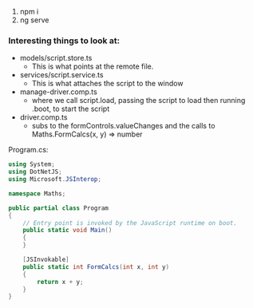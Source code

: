 1. npm i
2. ng serve
### Interesting things to look at:
  - models/script.store.ts
    - This is what points at the remote file.
  - services/script.service.ts
    - This is what attaches the script to the window
  - manage-driver.comp.ts
    - where we call script.load, passing the script to load then running .boot, to start the script
  - driver.comp.ts
    - subs to the formControls.valueChanges and the calls to Maths.FormCalcs(x, y) => number


Program.cs:

```C#
using System;
using DotNetJS;
using Microsoft.JSInterop;

namespace Maths;

public partial class Program
{
    // Entry point is invoked by the JavaScript runtime on boot.
    public static void Main()
    {
    }

    [JSInvokable]
    public static int FormCalcs(int x, int y)
    {
        return x + y;
    }
}
```
